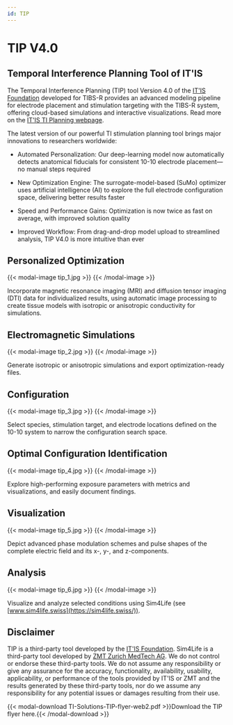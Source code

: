 ```yaml
---
id: TIP
---
```

# TIP V4.0

## Temporal Interference Planning Tool of IT'IS
The Temporal Interference Planning (TIP) tool Version 4.0 of the [IT'IS Foundation](https://itis.swiss) developed for TIBS-R provides an advanced modeling pipeline for electrode placement and stimulation targeting with the TIBS-R system, offering cloud-based simulations and interactive visualizations. Read more on the [IT'IS TI Planning webpage](https://itis.swiss/tools-and-systems/ti-planning/overview/).

The latest version of our powerful TI stimulation planning tool brings major innovations to researchers worldwide:

* Automated Personalization: Our deep-learning model now automatically detects anatomical fiducials for consistent 10-10 electrode placement—no manual steps required
  
* New Optimization Engine: The surrogate-model-based (SuMo) optimizer uses artificial intelligence (AI) to explore the full electrode configuration space, delivering better results faster
  
* Speed and Performance Gains: Optimization is now twice as fast on average, with improved solution quality
  
* Improved Workflow: From drag-and-drop model upload to streamlined analysis, TIP V4.0 is more intuitive than ever

## Personalized Optimization

{{< modal-image tip_1.jpg >}}
{{< /modal-image >}}

Incorporate magnetic resonance imaging (MRI) and diffusion tensor imaging (DTI) data for individualized results, using automatic image processing to create tissue models with isotropic or anisotropic conductivity for simulations.

## Electromagnetic Simulations

{{< modal-image tip_2.jpg >}}
{{< /modal-image >}}

Generate isotropic or anisotropic simulations and export optimization-ready files.

## Configuration

{{< modal-image tip_3.jpg >}}
{{< /modal-image >}}

Select species, stimulation target, and electrode locations defined on the 10-10 system to narrow the configuration search space.

## Optimal Configuration Identification

{{< modal-image tip_4.jpg >}}
{{< /modal-image >}}

Explore high-performing exposure parameters with metrics and visualizations, and easily document findings.

## Visualization

{{< modal-image tip_5.jpg >}}
{{< /modal-image >}}

Depict advanced phase modulation schemes and pulse shapes of the complete electric field and its x-, y-, and z-components.

## Analysis

{{< modal-image tip_6.jpg >}}
{{< /modal-image >}}

Visualize and analyze selected conditions using Sim4Life (see [www.sim4life.swiss](https://sim4life.swiss/)).

## Disclaimer

TIP is a third-party tool developed by the [IT'IS Foundation](https://itis.swiss). Sim4Life is a third-party tool developed by [ZMT Zurich MedTech AG](https://zmt.swiss). We do not control or endorse these third-party tools. We do not assume any responsibility or give any assurance for the accuracy, functionality, availability, usability, applicability, or performance of the tools provided by IT'IS or ZMT and the results generated by these third-party tools, nor do we assume any responsibility for any potential issues or damages resulting from their use.

{{< modal-download TI-Solutions-TIP-flyer-web2.pdf >}}Download the TIP flyer here.{{< /modal-download >}}
